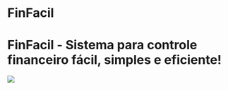 # FinFacil
<h1> FinFacil - Sistema para controle financeiro fácil, simples e eficiente!</h1>

<img src="https://github.com/raphapacheco/FinFacil/blob/master/app/src/main/res/drawable-xxhdpi/ic_launcher.png?raw=true"> </img>



